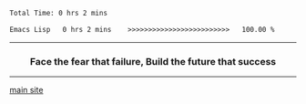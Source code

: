 <!--START_SECTION:waka-->

```txt
Total Time: 0 hrs 2 mins

Emacs Lisp   0 hrs 2 mins    >>>>>>>>>>>>>>>>>>>>>>>>>   100.00 %
```

<!--END_SECTION:waka-->

<hr>
<h3 align="center">
  <div>Face the fear that failure, Build the future that success</div>
</h3>
<hr>

[main site](https://misile.xyz)

